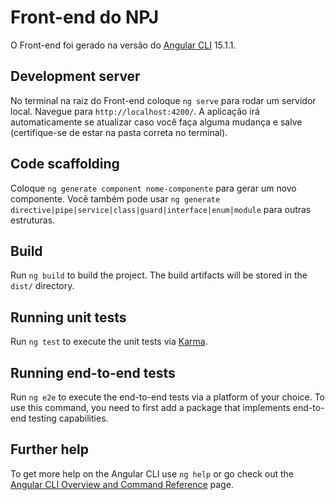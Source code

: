 # Front-end do NPJ

O Front-end foi gerado na versão do [Angular CLI](https://github.com/angular/angular-cli) 15.1.1.

## Development server

No terminal na raiz do Front-end coloque `ng serve` para rodar um servidor local. Navegue para `http://localhost:4200/`. A aplicação irá automaticamente se atualizar caso você faça alguma mudança e salve (certifique-se de estar na pasta correta no terminal).

## Code scaffolding

Coloque `ng generate component nome-componente` para gerar um novo componente. Você também pode usar `ng generate directive|pipe|service|class|guard|interface|enum|module` para outras estruturas.

## Build

Run `ng build` to build the project. The build artifacts will be stored in the `dist/` directory.

## Running unit tests

Run `ng test` to execute the unit tests via [Karma](https://karma-runner.github.io).

## Running end-to-end tests

Run `ng e2e` to execute the end-to-end tests via a platform of your choice. To use this command, you need to first add a package that implements end-to-end testing capabilities.

## Further help

To get more help on the Angular CLI use `ng help` or go check out the [Angular CLI Overview and Command Reference](https://angular.io/cli) page.
